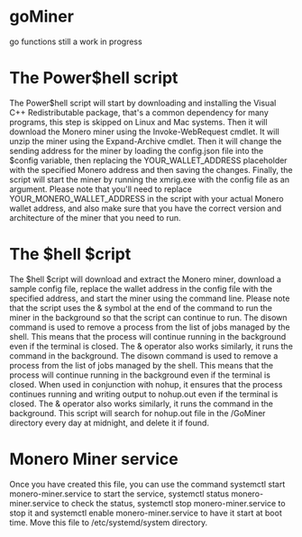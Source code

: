 # goMiner
go functions still a work in progress 

# The Power$hell script

The Power$hell script
will start by downloading and installing the Visual C++ Redistributable package, that's a common dependency for many programs, this step is skipped on Linux and Mac systems. Then it will download the Monero miner using the Invoke-WebRequest cmdlet. It will unzip the miner using the Expand-Archive cmdlet. Then it will change the sending address for the miner by loading the config.json file into the $config variable, then replacing the YOUR_WALLET_ADDRESS placeholder with the specified Monero address and then saving the changes. Finally, the script will start the miner by running the xmrig.exe with the config file as an argument. Please note that you'll need to replace YOUR_MONERO_WALLET_ADDRESS in the script with your actual Monero wallet address, and also make sure that you have the correct version and architecture of the miner that you need to run. 

# The $hell $cript 

The $hell $cript 
will download and extract the Monero miner, download a sample config file, replace the wallet address in the config file with the specified address, and start the miner using the command line. Please note that the script uses the & symbol at the end of the command to run the miner in the background so that the script can continue to run. The disown command is used to remove a process from the list of jobs managed by the shell. This means that the process will continue running in the background even if the terminal is closed. The & operator also works similarly, it runs the command in the background. The disown command is used to remove a process from the list of jobs managed by the shell. This means that the process will continue running in the background even if the terminal is closed. When used in conjunction with nohup, it ensures that the process continues running and writing output to nohup.out even if the terminal is closed. The & operator also works similarly, it runs the command in the background. This script will search for nohup.out file in the /GoMiner directory every day at midnight, and delete it if found.

# Monero Miner service
Once you have created this file, you can use the command systemctl start monero-miner.service to start the service, systemctl status monero-miner.service to check the status, systemctl stop monero-miner.service to stop it and systemctl enable monero-miner.service to have it start at boot time. Move this file to /etc/systemd/system directory.

